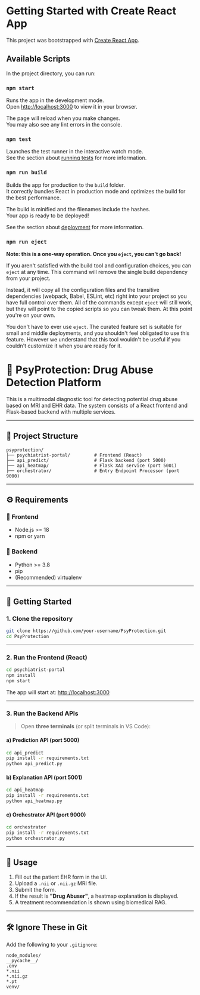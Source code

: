 # Getting Started with Create React App

This project was bootstrapped with [Create React App](https://github.com/facebook/create-react-app).

## Available Scripts

In the project directory, you can run:

### `npm start`

Runs the app in the development mode.\
Open [http://localhost:3000](http://localhost:3000) to view it in your browser.

The page will reload when you make changes.\
You may also see any lint errors in the console.

### `npm test`

Launches the test runner in the interactive watch mode.\
See the section about [running tests](https://facebook.github.io/create-react-app/docs/running-tests) for more information.

### `npm run build`

Builds the app for production to the `build` folder.\
It correctly bundles React in production mode and optimizes the build for the best performance.

The build is minified and the filenames include the hashes.\
Your app is ready to be deployed!

See the section about [deployment](https://facebook.github.io/create-react-app/docs/deployment) for more information.

### `npm run eject`

**Note: this is a one-way operation. Once you `eject`, you can't go back!**

If you aren't satisfied with the build tool and configuration choices, you can `eject` at any time. This command will remove the single build dependency from your project.

Instead, it will copy all the configuration files and the transitive dependencies (webpack, Babel, ESLint, etc) right into your project so you have full control over them. All of the commands except `eject` will still work, but they will point to the copied scripts so you can tweak them. At this point you're on your own.

You don't have to ever use `eject`. The curated feature set is suitable for small and middle deployments, and you shouldn't feel obligated to use this feature. However we understand that this tool wouldn't be useful if you couldn't customize it when you are ready for it.
# 🧠 PsyProtection: Drug Abuse Detection Platform

This is a multimodal diagnostic tool for detecting potential drug abuse based on MRI and EHR data. The system consists of a React frontend and Flask-based backend with multiple services.

---

## 📁 Project Structure

```
psyprotection/
├── psychiatrist-portal/         # Frontend (React)
├── api_predict/                 # Flask backend (port 5000)
├── api_heatmap/                 # Flask XAI service (port 5001)
├── orchestrator/                # Entry Endpoint Processor (port 9000)
```

---

## ⚙️ Requirements

### 🧩 Frontend
- Node.js >= 18
- npm or yarn

### 🐍 Backend
- Python >= 3.8
- pip
- (Recommended) virtualenv

---

## 🚀 Getting Started

### 1. Clone the repository

```bash
git clone https://github.com/your-username/PsyProtection.git
cd PsyProtection
```

---

### 2. Run the Frontend (React)

```bash
cd psychiatrist-portal
npm install
npm start
```

The app will start at: [http://localhost:3000](http://localhost:3000)

---

### 3. Run the Backend APIs

> Open **three terminals** (or split terminals in VS Code):

#### a) Prediction API (port 5000)

```bash
cd api_predict
pip install -r requirements.txt
python api_predict.py
```

#### b) Explanation API (port 5001)

```bash
cd api_heatmap
pip install -r requirements.txt
python api_heatmap.py
```

#### c) Orchestrator API (port 9000)

```bash
cd orchestrator
pip install -r requirements.txt
python orchestrator.py
```

---

## 🧪 Usage

1. Fill out the patient EHR form in the UI.
2. Upload a `.nii` or `.nii.gz` MRI file.
3. Submit the form.
4. If the result is **"Drug Abuser"**, a heatmap explanation is displayed.
5. A treatment recommendation is shown using biomedical RAG.

---

## 🛠️ Ignore These in Git

Add the following to your `.gitignore`:

```
node_modules/
__pycache__/
.env
*.nii
*.nii.gz
*.pt
venv/
```

